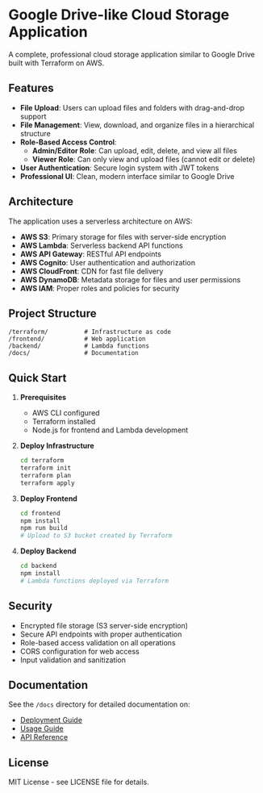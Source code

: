 # Google Drive-like Cloud Storage Application

A complete, professional cloud storage application similar to Google Drive built with Terraform on AWS.

## Features

- **File Upload**: Users can upload files and folders with drag-and-drop support
- **File Management**: View, download, and organize files in a hierarchical structure  
- **Role-Based Access Control**: 
  - **Admin/Editor Role**: Can upload, edit, delete, and view all files
  - **Viewer Role**: Can only view and upload files (cannot edit or delete)
- **User Authentication**: Secure login system with JWT tokens
- **Professional UI**: Clean, modern interface similar to Google Drive

## Architecture

The application uses a serverless architecture on AWS:

- **AWS S3**: Primary storage for files with server-side encryption
- **AWS Lambda**: Serverless backend API functions
- **AWS API Gateway**: RESTful API endpoints
- **AWS Cognito**: User authentication and authorization
- **AWS CloudFront**: CDN for fast file delivery
- **AWS DynamoDB**: Metadata storage for files and user permissions
- **AWS IAM**: Proper roles and policies for security

## Project Structure

```
/terraform/          # Infrastructure as code
/frontend/           # Web application
/backend/            # Lambda functions
/docs/               # Documentation
```

## Quick Start

1. **Prerequisites**
   - AWS CLI configured
   - Terraform installed
   - Node.js for frontend and Lambda development

2. **Deploy Infrastructure**
   ```bash
   cd terraform
   terraform init
   terraform plan
   terraform apply
   ```

3. **Deploy Frontend**
   ```bash
   cd frontend
   npm install
   npm run build
   # Upload to S3 bucket created by Terraform
   ```

4. **Deploy Backend**
   ```bash
   cd backend
   npm install
   # Lambda functions deployed via Terraform
   ```

## Security

- Encrypted file storage (S3 server-side encryption)
- Secure API endpoints with proper authentication
- Role-based access validation on all operations
- CORS configuration for web access
- Input validation and sanitization

## Documentation

See the `/docs` directory for detailed documentation on:
- [Deployment Guide](docs/deployment.md)
- [Usage Guide](docs/usage.md)
- [API Reference](docs/api.md)

## License

MIT License - see LICENSE file for details.